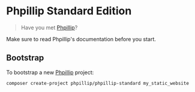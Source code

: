 # Phpillip Standard Edition

> Have you met [Phpillip](https://github.com/Phpillip/phpillip)?

Make sure to read Phpillip's documentation before you start.

## Bootstrap

To bootstrap a new [Phpillip](https://github.com/Phpillip/phpillip) project:

    composer create-project phpillip/phpillip-standard my_static_website
